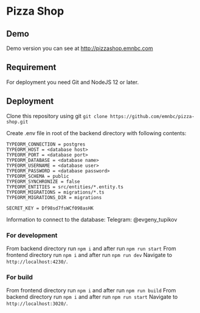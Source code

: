 # Pizza Shop

## Demo

Demo version you can see at http://pizzashop.emnbc.com

## Requirement

For deployment you need Git and NodeJS 12 or later.

## Deployment

Clone this repository using git `git clone https://github.com/emnbc/pizza-shop.git`

Create .env file in root of the backend directory with following contents:

```
TYPEORM_CONNECTION = postgres
TYPEORM_HOST = <database host>
TYPEORM_PORT = <database port>
TYPEORM_DATABASE = <database name>
TYPEORM_USERNAME = <database user>
TYPEORM_PASSWORD = <database password>
TYPEORM_SCHEMA = public
TYPEORM_SYNCHRONIZE = false
TYPEORM_ENTITIES = src/entities/*.entity.ts
TYPEORM_MIGRATIONS = migrations/*.ts
TYPEORM_MIGRATIONS_DIR = migrations

SECRET_KEY = Df98sd7fsWCf098asHK
```
Information to connect to the database: Telegram: @evgeny_tupikov 

### For development 

From backend directory run `npm i` and after run `npm run start`
From frontend directory run `npm i` and after run `npm run dev`
Navigate to `http://localhost:4230/`.

### For build

From frontend directory run `npm i` and after run `npm run build`
From backend directory run `npm i` and after run `npm run start`
Navigate to `http://localhost:3020/`.